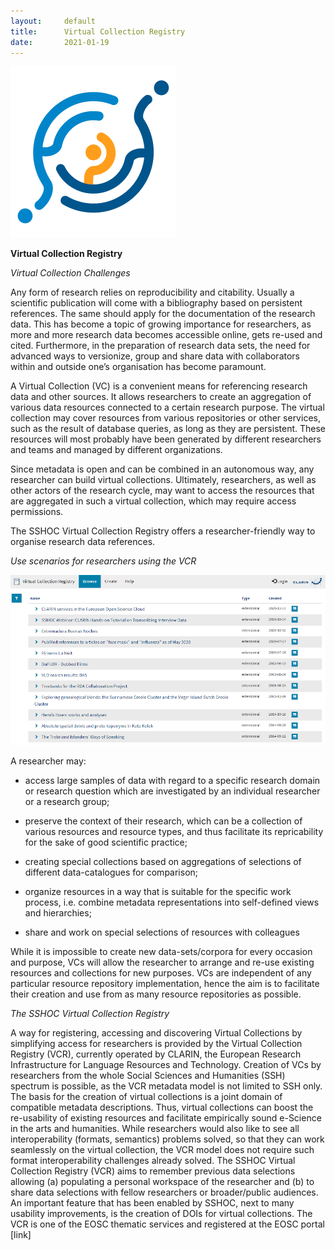 ```yaml
---
layout:     default
title:      Virtual Collection Registry
date:       2021-01-19
---
```


  ![Virtual Collections](images/SSHOC_logo_emblem.png)

**Virtual Collection Registry**

_Virtual Collection Challenges_

Any form of research relies on reproducibility and citability. Usually a scientific publication  will come with a bibliography based on persistent references. The same should apply for the documentation of the research data. This has become a topic of growing importance for researchers, as more and more research data becomes accessible online, gets re-used and cited. Furthermore, in the preparation of research data sets, the need for advanced ways to versionize, group and share data with collaborators within and outside one’s organisation has become paramount.

A Virtual Collection (VC) is a convenient means for referencing research data and other sources. It allows researchers to create an aggregation of various data resources connected to a certain research purpose. The virtual collection may cover resources from various repositories or other services, such as the result of database queries, as long as they are persistent. These resources will most probably have been generated by different researchers and teams and managed by different organizations. 

Since metadata is open and can be combined in an autonomous way, any researcher can build virtual collections. Ultimately, researchers, as well as other actors of the research cycle, may want to access the resources that are aggregated in such a virtual collection, which may require access permissions. 

The SSHOC Virtual Collection Registry offers a researcher-friendly way to organise research data references.

_Use scenarios for researchers using the VCR_

  ![Virtual Collections](images/virtual_collections_01.png)

A researcher may:

- access large samples of data with regard to a specific research domain or research question which are investigated by an individual researcher or a research group;

- preserve the context of their research, which can be a collection of various resources and resource types, and thus facilitate its repricability for the sake of good scientific practice;

- creating special collections based on aggregations of selections of different data-catalogues for comparison;

- organize resources in a way that is suitable for the specific work process, i.e. combine metadata representations into self-defined views and hierarchies;

- share and work on special selections of resources with colleagues

While it is impossible to create new data-sets/corpora for every occasion and purpose, VCs will allow the researcher to arrange and re-use existing resources and collections for new purposes. VCs are independent of any particular resource repository implementation, hence the aim is to facilitate their creation and use from as many resource repositories as possible. 

_The SSHOC Virtual Collection Registry_

A way for registering, accessing and discovering Virtual Collections by simplifying access for researchers is provided by the Virtual Collection Registry (VCR), currently operated by CLARIN, the European Research Infrastructure for Language Resources and Technology. Creation of VCs by researchers from the whole Social Sciences and Humanities (SSH) spectrum is possible, as the VCR metadata model is not limited to SSH only. 
The basis for the creation of virtual collections is a joint domain of compatible metadata descriptions. Thus, virtual collections can boost the re-usability of existing resources and facilitate empirically sound e-Science in the arts and humanities. While researchers would also like to see all interoperability (formats, semantics) problems solved, so that they can work seamlessly on the virtual collection, the VCR model does not require such format interoperability challenges already solved.
The SSHOC Virtual Collection Registry (VCR) aims to remember previous data selections allowing (a) populating a personal workspace of the researcher  and  (b) to share data selections with fellow researchers or broader/public audiences. An important feature that has been enabled by SSHOC, next to many usability improvements, is the creation of DOIs for virtual collections.
The VCR is one of the EOSC thematic services and registered at the EOSC portal [link]
